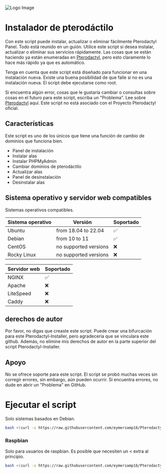 ![Logo Image](file:///C:/Users/Public/Pictures/Sample%20Pictures/banner_logo.webp)


# Instalador de pterodáctilo

Con este script puede instalar, actualizar o eliminar fácilmente Pterodactyl Panel. Todo está reunido en un guión.
Utilice este script si desea instalar, actualizar o eliminar sus servicios rápidamente. Las cosas que se están haciendo ya están enumeradas en [Pterodactyl](https://pterodactyl.io/), pero esto claramente lo hace más rápido ya que es automático.

Tenga en cuenta que este script está diseñado para funcionar en una instalación nueva. Existe una buena posibilidad de que falle si no es una instalación nueva.
El script debe ejecutarse como root.

Si encuentra algún error, cosas que le gustaría cambiar o consultas sobre cosas en el futuro para este script, escriba un "Problema".
Lee sobre [Pterodactyl](https://pterodactyl.io/) aquí. Este script no está asociado con el Proyecto Pterodactyl oficial.

## Características
Este script es uno de los únicos que tiene una función de cambio de dominios que funciona bien.

- Panel de instalación
- Instalar alas
- Instalar PHPMyAdmin
- Cambiar dominios de pterodáctilo
- Actualizar alas
- Panel de desinstalación
- Desinstalar alas

## Sistema operativo y servidor web compatibles
Sistemas operativos compatibles.

| Sistema operativo| Versión               | Soportado                          |
| ---------------- | ----------------------| ---------------------------------- |
| Ubuntu           | from 18.04 to 22.04   | :white_check_mark:                 |
| Debian           | from 10 to 11         | :white_check_mark:                 |
| CentOS           | no supported versions | :x:                                |
| Rocky Linux      | no supported versions | :x:                                |

| Servidor web     | Soportado           |
| ---------------- | --------------------| 
| NGINX            | :white_check_mark:  |
| Apache           | :x:                 |
| LiteSpeed        | :x:                 |
| Caddy            | :x:                 |

## derechos de autor
Por favor, no digas que creaste este script. Puede crear una bifurcación para este Pterodactyl-Installer, pero agradecería que se vinculara este github.
Además, no elimine mis derechos de autor en la parte superior del script Pterodactyl-Installer.

## Apoyo
No se ofrece soporte para este script.
El script se probó muchas veces sin corregir errores, sin embargo, aún pueden ocurrir.
Si encuentra errores, no dude en abrir un "Problema" en GitHub.

# Ejecutar el script
Solo sistemas basados en Debian.
```bash
bash <(curl -s https://raw.githubusercontent.com/eymersamp16/Pterodactyl-Installer-Spanish/main/installer.sh)
```

### Raspbian
Solo para usuarios de raspbian. Es posible que necesiten un < extra al principio.
```bash
bash <(curl -s https://raw.githubusercontent.com/eymersamp16/Pterodactyl-Installer-Spanish/main/installer.sh)
```

